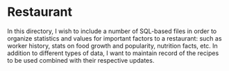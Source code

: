 # Restaurant

In this directory, I wish to include a number of SQL-based files in order to organize statistics and values for important factors to a restaurant: such as worker history, stats on food growth and popularity, nutrition facts, etc. In addition to different types of data, I want to maintain record of the recipes to be used combined with their respective updates.
